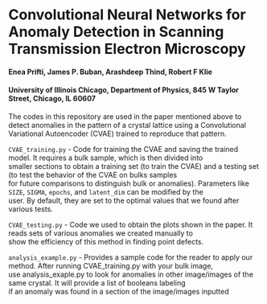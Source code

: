 <h1> Convolutional Neural Networks for Anomaly Detection in Scanning Transmission Electron Microscopy  </h1>
<h4> Enea Prifti, James P. Buban, Arashdeep Thind, Robert F Klie </h4>
<h4> University of Illinois Chicago, Department of Physics, 845 W Taylor Street, Chicago, IL 60607 </h4>

The codes in this repository are used in the paper mentioned above to detect anomalies in the pattern of a crystal lattice 
using a Convolutional Variational Autoencoder (CVAE) trained to reproduce that pattern. <br />

`CVAE_training.py` - Code for training the CVAE and saving the trained model. It requires a bulk sample, which is then divided into <br />
smaller sections to obtain a training set (to train the CVAE) and a testing set (to test the behavior of the CVAE on bulks samples <br />
for future comparisons to distinguish bulk or anomalies). Parameters like `SIZE`, `SIGMA`, `epochs`, and `latent_dim` can be modified by the <br />
user. By default, they are set to the optimal values that we found after various tests. <br />

`CVAE_testing.py` - Code we used to obtain the plots shown in the paper. It reads sets of various anomalies we created manually to <br />
show the efficiency of this method in finding point defects. <br />

`analysis_example.py` - Provides a sample code for the reader to apply our method. After running CVAE_training.py with your bulk image, <br />
use analysis_exaple.py to look for anomalies in other image/images of the same crystal. It will provide a list of booleans labeling  <br />
if an anomaly was found in a section of the image/images inputted <br />
